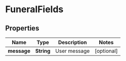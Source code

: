 
# FuneralFields

## Properties
Name | Type | Description | Notes
------------ | ------------- | ------------- | -------------
**message** | **String** | User message |  [optional]



